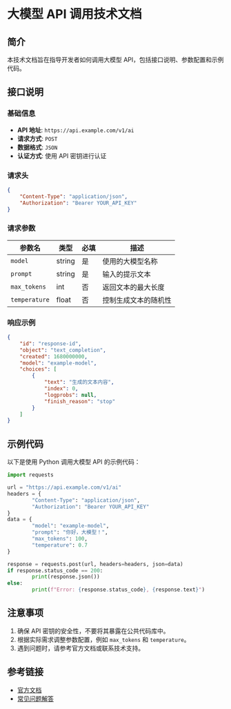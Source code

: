 # 大模型 API 调用技术文档

## 简介
本技术文档旨在指导开发者如何调用大模型 API，包括接口说明、参数配置和示例代码。

## 接口说明
### 基础信息
- **API 地址**: `https://api.example.com/v1/ai`
- **请求方式**: `POST`
- **数据格式**: `JSON`
- **认证方式**: 使用 API 密钥进行认证

### 请求头
```json
{
    "Content-Type": "application/json",
    "Authorization": "Bearer YOUR_API_KEY"
}
```

### 请求参数
| 参数名        | 类型   | 必填 | 描述                 |
| ------------- | ------ | ---- | -------------------- |
| `model`       | string | 是   | 使用的大模型名称     |
| `prompt`      | string | 是   | 输入的提示文本       |
| `max_tokens`  | int    | 否   | 返回文本的最大长度   |
| `temperature` | float  | 否   | 控制生成文本的随机性 |

### 响应示例
```json
{
    "id": "response-id",
    "object": "text_completion",
    "created": 1680000000,
    "model": "example-model",
    "choices": [
        {
            "text": "生成的文本内容",
            "index": 0,
            "logprobs": null,
            "finish_reason": "stop"
        }
    ]
}
```

## 示例代码
以下是使用 Python 调用大模型 API 的示例代码：

```python
import requests

url = "https://api.example.com/v1/ai"
headers = {
        "Content-Type": "application/json",
        "Authorization": "Bearer YOUR_API_KEY"
}
data = {
        "model": "example-model",
        "prompt": "你好，大模型！",
        "max_tokens": 100,
        "temperature": 0.7
}

response = requests.post(url, headers=headers, json=data)
if response.status_code == 200:
        print(response.json())
else:
        print(f"Error: {response.status_code}, {response.text}")
```

## 注意事项
1. 确保 API 密钥的安全性，不要将其暴露在公共代码库中。
2. 根据实际需求调整参数配置，例如 `max_tokens` 和 `temperature`。
3. 遇到问题时，请参考官方文档或联系技术支持。

## 参考链接
- [官方文档](https://api.example.com/docs)
- [常见问题解答](https://api.example.com/faq)